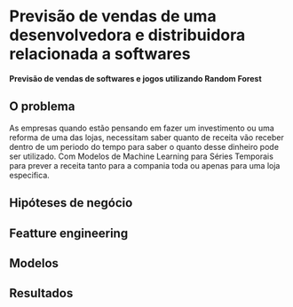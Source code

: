 # Previsão de vendas de uma desenvolvedora e distribuidora relacionada a softwares

**Previsão de vendas de softwares e jogos utilizando Random Forest**

## O problema

As empresas quando estão pensando em fazer um investimento ou uma reforma de uma das lojas, necessitam saber quanto de receita vão receber dentro de um periodo do tempo para saber o quanto desse dinheiro pode ser utilizado. Com Modelos de Machine Learning para Séries Temporais para prever a receita tanto para a compania toda ou apenas para uma loja especifica.



## Hipóteses de negócio


## Featture engineering


## Modelos

## Resultados
